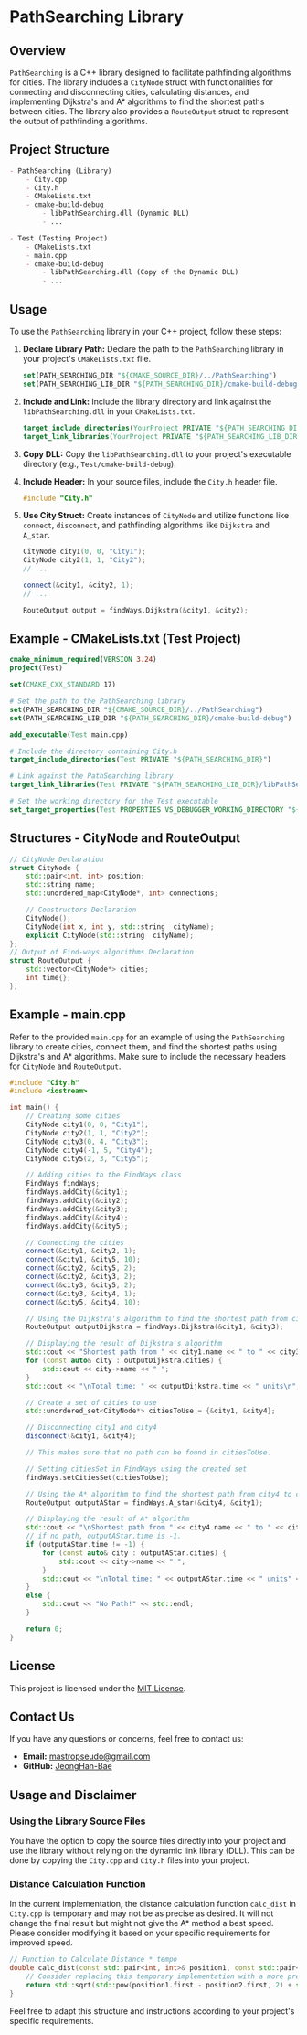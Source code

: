 # PathSearching Library

## Overview

`PathSearching` is a C++ library designed to facilitate pathfinding algorithms for cities. The library includes a `CityNode` struct with functionalities for connecting and disconnecting cities, calculating distances, and implementing Dijkstra's and A* algorithms to find the shortest paths between cities. The library also provides a `RouteOutput` struct to represent the output of pathfinding algorithms.

## Project Structure

```markdown
- PathSearching (Library)
    - City.cpp
    - City.h
    - CMakeLists.txt
    - cmake-build-debug
        - libPathSearching.dll (Dynamic DLL)
        - ...

- Test (Testing Project)
    - CMakeLists.txt
    - main.cpp
    - cmake-build-debug
        - libPathSearching.dll (Copy of the Dynamic DLL)
        - ...
```

## Usage

To use the `PathSearching` library in your C++ project, follow these steps:

1. **Declare Library Path:**
   Declare the path to the `PathSearching` library in your project's `CMakeLists.txt` file.

    ```cmake
    set(PATH_SEARCHING_DIR "${CMAKE_SOURCE_DIR}/../PathSearching")
    set(PATH_SEARCHING_LIB_DIR "${PATH_SEARCHING_DIR}/cmake-build-debug")
    ```

2. **Include and Link:**
   Include the library directory and link against the `libPathSearching.dll` in your `CMakeLists.txt`.

    ```cmake
    target_include_directories(YourProject PRIVATE "${PATH_SEARCHING_DIR}")
    target_link_libraries(YourProject PRIVATE "${PATH_SEARCHING_LIB_DIR}/libPathSearching.dll")
    ```

3. **Copy DLL:**
   Copy the `libPathSearching.dll` to your project's executable directory (e.g., `Test/cmake-build-debug`).

4. **Include Header:**
   In your source files, include the `City.h` header file.

    ```cpp
    #include "City.h"
    ```

5. **Use City Struct:**
   Create instances of `CityNode` and utilize functions like `connect`, `disconnect`, and pathfinding algorithms like `Dijkstra` and `A_star`.

    ```cpp
    CityNode city1(0, 0, "City1");
    CityNode city2(1, 1, "City2");
    // ...

    connect(&city1, &city2, 1);
    // ...

    RouteOutput output = findWays.Dijkstra(&city1, &city2);
    ```

## Example - CMakeLists.txt (Test Project)

```cmake
cmake_minimum_required(VERSION 3.24)
project(Test)

set(CMAKE_CXX_STANDARD 17)

# Set the path to the PathSearching library
set(PATH_SEARCHING_DIR "${CMAKE_SOURCE_DIR}/../PathSearching")
set(PATH_SEARCHING_LIB_DIR "${PATH_SEARCHING_DIR}/cmake-build-debug")

add_executable(Test main.cpp)

# Include the directory containing City.h
target_include_directories(Test PRIVATE "${PATH_SEARCHING_DIR}")

# Link against the PathSearching library
target_link_libraries(Test PRIVATE "${PATH_SEARCHING_LIB_DIR}/libPathSearching.dll")

# Set the working directory for the Test executable
set_target_properties(Test PROPERTIES VS_DEBUGGER_WORKING_DIRECTORY "${CMAKE_SOURCE_DIR}")
```

## Structures - CityNode and RouteOutput

```cpp
// CityNode Declaration
struct CityNode {
    std::pair<int, int> position;
    std::string name;
    std::unordered_map<CityNode*, int> connections;

    // Constructors Declaration
    CityNode();
    CityNode(int x, int y, std::string  cityName);
    explicit CityNode(std::string  cityName);
};
// Output of Find-ways algorithms Declaration
struct RouteOutput {
    std::vector<CityNode*> cities;
    int time{};
};
```

## Example - main.cpp

Refer to the provided `main.cpp` for an example of using the `PathSearching` library to create cities, connect them, and find the shortest paths using Dijkstra's and A* algorithms. Make sure to include the necessary headers for `CityNode` and `RouteOutput`.

```cpp
#include "City.h"
#include <iostream>

int main() {
    // Creating some cities
    CityNode city1(0, 0, "City1");
    CityNode city2(1, 1, "City2");
    CityNode city3(0, 4, "City3");
    CityNode city4(-1, 5, "City4");
    CityNode city5(2, 3, "City5");

    // Adding cities to the FindWays class
    FindWays findWays;
    findWays.addCity(&city1);
    findWays.addCity(&city2);
    findWays.addCity(&city3);
    findWays.addCity(&city4);
    findWays.addCity(&city5);

    // Connecting the cities
    connect(&city1, &city2, 1);
    connect(&city1, &city5, 10);
    connect(&city2, &city5, 2);
    connect(&city2, &city3, 2);
    connect(&city3, &city5, 2);
    connect(&city3, &city4, 1);
    connect(&city5, &city4, 10);

    // Using the Dijkstra's algorithm to find the shortest path from city1 to city3
    RouteOutput outputDijkstra = findWays.Dijkstra(&city1, &city3);

    // Displaying the result of Dijkstra's algorithm
    std::cout << "Shortest path from " << city1.name << " to " << city3.name << " using Dijkstra:\n";
    for (const auto& city : outputDijkstra.cities) {
        std::cout << city->name << " ";
    }
    std::cout << "\nTotal time: " << outputDijkstra.time << " units\n";

    // Create a set of cities to use
    std::unordered_set<CityNode*> citiesToUse = {&city1, &city4};

    // Disconnecting city1 and city4
    disconnect(&city1, &city4);

    // This makes sure that no path can be found in citiesToUse.

    // Setting citiesSet in FindWays using the created set
    findWays.setCitiesSet(citiesToUse);

    // Using the A* algorithm to find the shortest path from city4 to city1 with the updated set of cities
    RouteOutput outputAStar = findWays.A_star(&city4, &city1);

    // Displaying the result of A* algorithm
    std::cout << "\nShortest path from " << city4.name << " to " << city1.name << " using A* with updated set of cities:\n";
    // if no path, outputAStar.time is -1.
    if (outputAStar.time != -1) {
        for (const auto& city : outputAStar.cities) {
            std::cout << city->name << " ";
        }
        std::cout << "\nTotal time: " << outputAStar.time << " units" << std::endl;
    }
    else {
        std::cout << "No Path!" << std::endl;
    }

    return 0;
}
```

## License

This project is licensed under the [MIT License](LICENSE).

## Contact Us

If you have any questions or concerns, feel free to contact us:

- **Email:** [mastropseudo@gmail.com](mailto:mastropseudo@gmail.com)
- **GitHub:** [JeongHan-Bae](https://github.com/JeongHan-Bae)

## Usage and Disclaimer

### Using the Library Source Files

You have the option to copy the source files directly into your project and use the library without relying on the dynamic link library (DLL). This can be done by copying the `City.cpp` and `City.h` files into your project.

### Distance Calculation Function

In the current implementation, the distance calculation function `calc_dist` in `City.cpp` is temporary and may not be as precise as desired. It will not change the final result but might not give the A* method a best speed. Please consider modifying it based on your specific requirements for improved speed.

```cpp
// Function to Calculate Distance * tempo
double calc_dist(const std::pair<int, int>& position1, const std::pair<int, int>& position2) {
    // Consider replacing this temporary implementation with a more precise version
    return std::sqrt(std::pow(position1.first - position2.first, 2) + std::pow(position1.second - position2.second, 2));
}
```

Feel free to adapt this structure and instructions according to your project's specific requirements.
